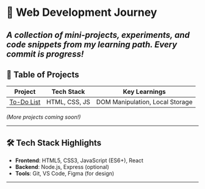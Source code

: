 # 🌱 Web Development Journey

*A collection of mini-projects, experiments, and code snippets from my learning path. Every commit is progress!*
---

## 🧭 Table of Projects

| Project | Tech Stack  | Key Learnings |
|---------|------------ |---------------|
| [To-Do List](/To-Do-list/) | HTML, CSS, JS | DOM Manipulation, Local Storage |


*(More projects coming soon!)*

---

## 🛠️ Tech Stack Highlights
- **Frontend**: HTML5, CSS3, JavaScript (ES6+), React
- **Backend**: Node.js, Express (optional)
- **Tools**: Git, VS Code, Figma (for design)

---

